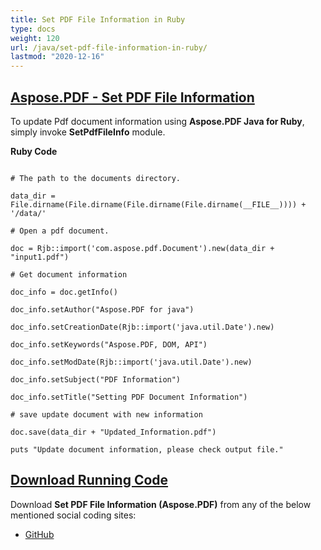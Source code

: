 ```yaml
---
title: Set PDF File Information in Ruby
type: docs
weight: 120
url: /java/set-pdf-file-information-in-ruby/
lastmod: "2020-12-16"
---
```


## <ins>**Aspose.PDF - Set PDF File Information**
To update Pdf document information using **Aspose.PDF Java for Ruby**, simply invoke **SetPdfFileInfo** module.

**Ruby Code**
```

# The path to the documents directory.

data_dir = File.dirname(File.dirname(File.dirname(File.dirname(__FILE__)))) + '/data/'

# Open a pdf document.

doc = Rjb::import('com.aspose.pdf.Document').new(data_dir + "input1.pdf")

# Get document information

doc_info = doc.getInfo()

doc_info.setAuthor("Aspose.PDF for java")

doc_info.setCreationDate(Rjb::import('java.util.Date').new)

doc_info.setKeywords("Aspose.PDF, DOM, API")

doc_info.setModDate(Rjb::import('java.util.Date').new)

doc_info.setSubject("PDF Information")

doc_info.setTitle("Setting PDF Document Information")

# save update document with new information

doc.save(data_dir + "Updated_Information.pdf")

puts "Update document information, please check output file."
```


## <ins>**Download Running Code**
Download **Set PDF File Information (Aspose.PDF)** from any of the below mentioned social coding sites:

- [GitHub](https://github.com/aspose-pdf/Aspose.PDF-for-Java/tree/master/Plugins/Aspose_Pdf_Java_for_Ruby/lib/asposepdfjava/Document/setpdffileinfo.rb)
